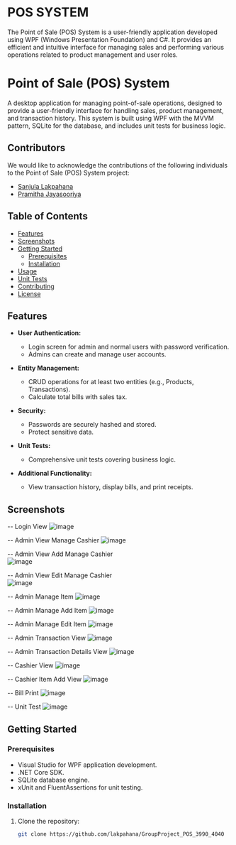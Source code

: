 # POS SYSTEM
The Point of Sale (POS) System is a user-friendly application developed using WPF (Windows Presentation Foundation) and C#. 
It provides an efficient and intuitive interface for managing sales and performing various operations related to product management and user roles.

# Point of Sale (POS) System

A desktop application for managing point-of-sale operations, designed to provide a user-friendly interface for handling sales, product management, and transaction history. This system is built using WPF with the MVVM pattern, SQLite for the database, and includes unit tests for business logic.

## Contributors

We would like to acknowledge the contributions of the following individuals to the Point of Sale (POS) System project:

- [Sanjula Lakpahana](https://github.com/lakpahana)
- [Pramitha Jayasooriya](https://github.com/PramithaMJ)

## Table of Contents

- [Features](#features)
- [Screenshots](#screenshots)
- [Getting Started](#getting-started)
  - [Prerequisites](#prerequisites)
  - [Installation](#installation)
- [Usage](#usage)
- [Unit Tests](#unit-tests)
- [Contributing](#contributing)
- [License](#license)

## Features

- **User Authentication:**
  - Login screen for admin and normal users with password verification.
  - Admins can create and manage user accounts.

- **Entity Management:**
  - CRUD operations for at least two entities (e.g., Products, Transactions).
  - Calculate total bills with sales tax.

- **Security:**
  - Passwords are securely hashed and stored.
  - Protect sensitive data.

- **Unit Tests:**
  - Comprehensive unit tests covering business logic.
  
- **Additional Functionality:**
  - View transaction history, display bills, and print receipts.

## Screenshots

-- Login View
![image](https://github.com/lakpahana/GroupProject_POS_3990_4040/assets/123730262/19c06ebc-b74f-4380-9dd2-f01de1623114)

-- Admin View Manage Cashier
![image](https://github.com/lakpahana/GroupProject_POS_3990_4040/assets/123730262/9bd95a52-94cf-4a5f-9506-2356d2ab9611)

-- Admin View Add Manage Cashier  
![image](https://github.com/lakpahana/GroupProject_POS_3990_4040/assets/123730262/2d642387-c13e-4c91-a798-af8b5c976b1e)

-- Admin View Edit Manage Cashier  
![image](https://github.com/lakpahana/GroupProject_POS_3990_4040/assets/123730262/dea2a906-a8eb-4e8a-a613-e88a49f35a18)

-- Admin Manage Item
![image](https://github.com/lakpahana/GroupProject_POS_3990_4040/assets/123730262/6467d184-3adf-4563-9cf2-ee599137788e)

-- Admin Manage Add Item
![image](https://github.com/lakpahana/GroupProject_POS_3990_4040/assets/123730262/7cd43711-44ee-4141-b262-adf151819579)

-- Admin Manage Edit Item
![image](https://github.com/lakpahana/GroupProject_POS_3990_4040/assets/123730262/6d31e377-4d4d-44c2-9b7a-569d0c2b0fa5)

-- Admin Transaction View
![image](https://github.com/lakpahana/GroupProject_POS_3990_4040/assets/123730262/0cc29fb5-305b-43ff-badb-3a8c121c24f2)

-- Admin Transaction Details View
![image](https://github.com/lakpahana/GroupProject_POS_3990_4040/assets/123730262/ca76f47c-7bdb-4af5-b4b3-c316945a4a9e)

-- Cashier View
![image](https://github.com/lakpahana/GroupProject_POS_3990_4040/assets/123730262/ee2a3ddf-bde4-4045-aa31-e51020d02fce)

-- Cashier Item Add View
![image](https://github.com/lakpahana/GroupProject_POS_3990_4040/assets/123730262/cebef06f-f959-433d-a83b-8a313d5f530b)

-- Bill Print
![image](https://github.com/lakpahana/GroupProject_POS_3990_4040/assets/123730262/cc92481d-9bac-4205-9119-017d2d2ab89d)

--  Unit Test
  ![image](https://github.com/lakpahana/GroupProject_POS_3990_4040/assets/123730262/3c9a9b35-3fbe-43bb-948d-89742d3412b2)


## Getting Started

### Prerequisites

- Visual Studio for WPF application development.
- .NET Core SDK.
- SQLite database engine.
- xUnit and FluentAssertions for unit testing.

### Installation

1. Clone the repository:

   ```bash
   git clone https://github.com/lakpahana/GroupProject_POS_3990_4040
